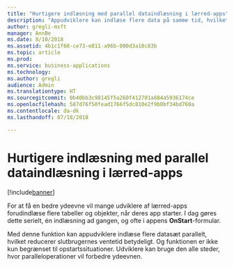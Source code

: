 ```yaml
---
title: "Hurtigere indlæsning med parallel dataindlæsning i lærred-apps"
description: "Appudviklere kan indlæse flere data på samme tid, hvilket reducerer den samlede ventetid for appbrugere."
author: gregli-msft
manager: AnnBe
ms.date: 8/10/2018
ms.assetid: 4b1c1f60-ce73-e811-a96b-000d3a18c83b
ms.topic: article
ms.prod: 
ms.service: business-applications
ms.technology: 
ms.author: gregli
audience: Admin
ms.translationtype: HT
ms.sourcegitcommit: 0b40bb3c98145f5a260f412701a884a5936174ce
ms.openlocfilehash: 587d76f50fead1766f5dc810e2f9b0bf34bd760a
ms.contentlocale: da-dk
ms.lasthandoff: 07/18/2018

---
```

# <a name="faster-load-times-with-parallel-data-loading-in-canvas-apps"></a>Hurtigere indlæsning med parallel dataindlæsning i lærred-apps


[!include[banner](../../includes/banner.md)]

For at få en bedre ydeevne vil mange udviklere af lærred-apps forudindlæse flere tabeller og objekter, når deres app starter. I dag gøres dette serielt, én indlæsning ad gangen, og ofte i appens **OnStart**-formular. 

Med denne funktion kan appudviklere indlæse flere datasæt parallelt, hvilket reducerer slutbrugernes ventetid betydeligt.  Og funktionen er ikke kun begrænset til opstartssituationer. Udviklere kan bruge den alle steder, hvor paralleloperationer vil forbedre ydeevnen.

